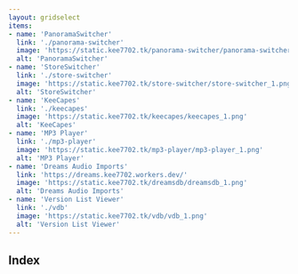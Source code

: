 ```yaml
---
layout: gridselect
items:
- name: 'PanoramaSwitcher'
  link: './panorama-switcher'
  image: 'https://static.kee7702.tk/panorama-switcher/panorama-switcher_1.png'
  alt: 'PanoramaSwitcher'
- name: 'StoreSwitcher'
  link: './store-switcher'
  image: 'https://static.kee7702.tk/store-switcher/store-switcher_1.png'
  alt: 'StoreSwitcher'
- name: 'KeeCapes'
  link: './keecapes'
  image: 'https://static.kee7702.tk/keecapes/keecapes_1.png'
  alt: 'KeeCapes'
- name: 'MP3 Player'
  link: './mp3-player'
  image: 'https://static.kee7702.tk/mp3-player/mp3-player_1.png'
  alt: 'MP3 Player'
- name: 'Dreams Audio Imports'
  link: 'https://dreams.kee7702.workers.dev/'
  image: 'https://static.kee7702.tk/dreamsdb/dreamsdb_1.png'
  alt: 'Dreams Audio Imports'
- name: 'Version List Viewer'
  link: './vdb'
  image: 'https://static.kee7702.tk/vdb/vdb_1.png'
  alt: 'Version List Viewer'
---
```

## Index
